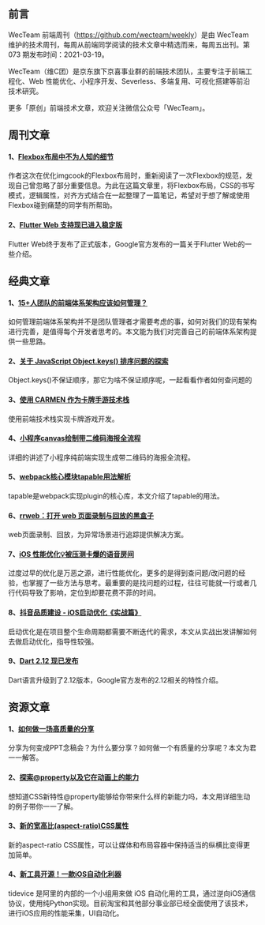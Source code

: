 ## 前言

WecTeam 前端周刊（<https://github.com/wecteam/weekly>）是由 WecTeam 维护的技术周刊，每周从前端同学阅读的技术文章中精选而来，每周五出刊。第 073 期发布时间：2021-03-19。

WecTeam（维C团）是京东旗下京喜事业群的前端技术团队，主要专注于前端工程化、Web 性能优化、小程序开发、Severless、多端复用、可视化搭建等前沿技术研究。

更多「原创」前端技术文章，欢迎关注微信公众号「WecTeam」。


## 周刊文章

#### 1、[Flexbox布局中不为人知的细节](https://mp.weixin.qq.com/s/KIqcUSxhCYEcfGVHPf5Gkg)
作者这次在优化imgcook的Flexbox布局时，重新阅读了一次Flexbox的规范，发现自己曾忽略了部分重要信息。为此在这篇文章里，将Flexbox布局，CSS的书写模式，逻辑属性，对齐方式结合在一起整理了一篇笔记，希望对于想了解或使用Flexbox碰到痛楚的同学有所帮助。

#### 2、[Flutter Web 支持现已进入稳定版](https://mp.weixin.qq.com/s/6oSwvPsMy6r4AW90aostiA)
Flutter Web终于发布了正式版本，Google官方发布的一篇关于Flutter Web的一些介绍。

## 经典文章

#### 1、[15+人团队的前端体系架构应该如何管理？](https://mp.weixin.qq.com/s/BP00CNhf7qhVQh8r30tfaA)
如何管理前端体系架构并不是团队管理者才需要考虑的事，如何对我们的现有架构进行完善，是值得每个开发者思考的。本文能为我们对完善自己的前端体系架构提供一些思路。

#### 2、[关于 JavaScript Object.keys() 排序问题的探索](https://mp.weixin.qq.com/s/foXbAj3ODqFKYGUP5K8MkQ)
Object.keys()不保证顺序，那它为啥不保证顺序呢，一起看看作者如何查问题的

#### 3、[使用 CARMEN 作为卡牌手游技术栈](https://zhuanlan.zhihu.com/p/103724412)
使用前端技术栈实现卡牌游戏开发。

#### 4、[小程序canvas绘制带二维码海报全流程](https://mp.weixin.qq.com/s/7nCpe5dgsrKr84hJs_jM-A)
详细的讲述了小程序纯前端实现生成带二维码的海报全流程。

#### 5、[webpack核心模块tapable用法解析](https://segmentfault.com/a/1190000039418800)
tapable是webpack实现plugin的核心库，本文介绍了tapable的用法。

#### 6、[rrweb：打开 web 页面录制与回放的黑盒子](https://zhuanlan.zhihu.com/p/60639266)
web页面录制、回放，为异常场景进行追踪提供解决方案。

#### 7、[iOS 性能优化💡被压测卡爆的语音房间](https://juejin.cn/post/6935830669549371423)
过度过早的优化是万恶之源，进行性能优化，更多的是得到查问题/改问题的经验，也掌握了一些方法与思考。最重要的是找问题的过程，往往可能就一行或者几行代码导致了影响，定位到却要花费不菲的时间。

#### 8、[抖音品质建设 - iOS启动优化《实战篇》](https://juejin.cn/post/6921508850684133390)
启动优化是在项目整个生命周期都需要不断迭代的需求，本文从实战出发讲解如何去做启动优化，指导性较强。

#### 9、[Dart 2.12 现已发布](https://mp.weixin.qq.com/s/u1jDb8ECEaoExNBg41MMBg)
Dart语言升级到了2.12版本，Google官方发布的2.12相关的特性介绍。

## 资源文章

#### 1、[如何做一场高质量的分享](https://mp.weixin.qq.com/s/Uwia82XlTMHPcvJ8QpPbSg)
分享为何变成PPT念稿会？为什么要分享？如何做一个有质量的分享呢？本文为君一一解答。

#### 2、[探索@property以及它在动画上的能力](https://mp.weixin.qq.com/s/oyK-Xnq2oD8NE0Dt1RQz5Q)
想知道CSS新特性@property能够给你带来什么样的新能力吗，本文用详细生动的例子带你一一了解。

#### 3、[新的宽高比(aspect-ratio)CSS属性](https://www.toutiao.com/i6938764289021198856/)
新的aspect-ratio CSS属性，可以让媒体和布局容器中保持适当的纵横比变得更加简单。

#### 4、[新工具开源！一款iOS自动化利器](https://mp.weixin.qq.com/s/P95Fr93mlf5CvV02-Oi9zw)
tidevice 是阿里的内部的一个小组用来做 iOS 自动化用的工具，通过逆向iOS通信协议，使用纯Python实现。目前淘宝和其他部分事业部已经全面使用了该技术，进行iOS应用的性能采集，UI自动化。